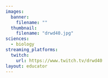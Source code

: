 ```yaml
---
images:
  banner:
    filename: ""
  thumbnail:
    filename: "drwd40.jpg"
sciences:
  - biology
streaming_platforms:
  twitch:
    url: https://www.twitch.tv/drwd40
layout: educator
---
```

